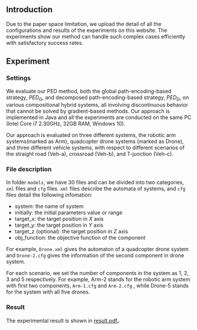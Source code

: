 ## Introduction

Due to the paper space limitation,  we upload the detail of all the configurations and results of the experiments on this website. The experiments show our method can handle such complex cases efficiently with satisfactory success rates.

## Experiment

### Settings
We evaluate our PED method, both the global path-encoding-based strategy, $PED_G$, and decomposed path-encoding-based strategy, $PED_D$, on various compositional hybrid systems, all involving discontinuous behavior that cannot be solved by gradient-based methods. Our approach is implemented in Java and all the experiments are conducted on the same PC (Intel Core i7 2.30GHz, 32GB RAM, Windows 10).

Our approach is evaluated on three different systems, the robotic arm systems(marked as Arm), quadcopter drone systems (marked as Drone), and three different vehicle systems, with respect to different scenarios of the straight road (Veh-a), crossroad (Veh-b), and T-junction (Veh-c). 

### File description
In folder ```models```, we have 30 files and can be divided into two categories, ```xml``` files and ```cfg``` files.  ```xml``` files describe the automata of systems, and ```cfg``` files detail the following infomation:
- system: the name of system
- initially: the initial parameters value or range
- target_x: the target position in $X$ axis
- target_y: the target position in $Y$ axis
- target_z (optional): the target position in $Z$ axis
- obj_function: the objective function of the component

For example, ```Drone.xml``` gives the automaton of a quadcopter drone system and ```Drone-2.cfg``` gives the information of the second component in drone system.

For each scenario, we set the number of components in the system as $1$, $2$, $3$ and $5$ respectively. For example, Arm-2 stands for the robotic arm system with first two components, ```Arm-1.cfg``` and ```Arm-2.cfg``` , while Drone-5 stands for the system with all five drones.

### Result

The experimental result is shown in [result.pdf](https://github.com/PED2022/Experiment/blob/main/result.pdf)。

